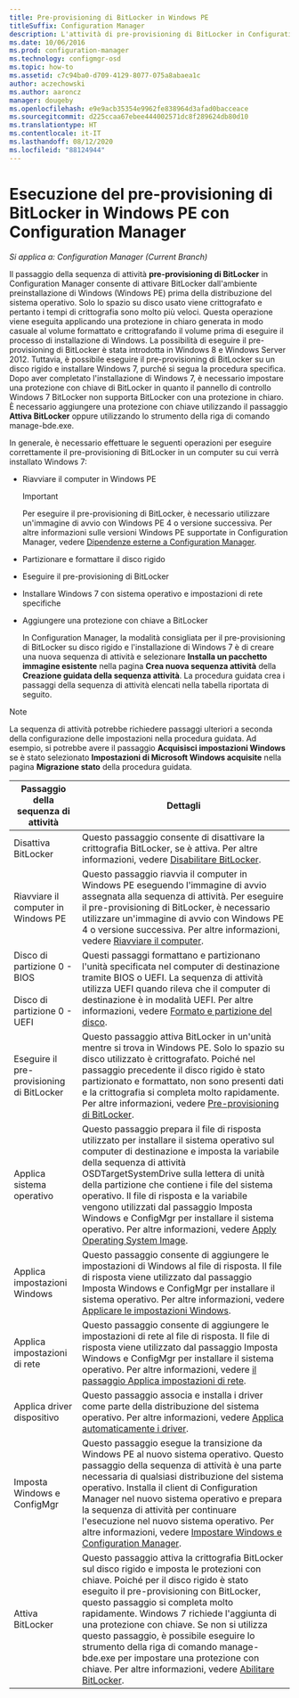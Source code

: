 ```yaml
---
title: Pre-provisioning di BitLocker in Windows PE
titleSuffix: Configuration Manager
description: L'attività di pre-provisioning di BitLocker in Configuration Manager attiva BitLocker dall'ambiente preinstallazione di Windows prima della distribuzione del sistema operativo.
ms.date: 10/06/2016
ms.prod: configuration-manager
ms.technology: configmgr-osd
ms.topic: how-to
ms.assetid: c7c94ba0-d709-4129-8077-075a8abaea1c
author: aczechowski
ms.author: aaroncz
manager: dougeby
ms.openlocfilehash: e9e9acb35354e9962fe838964d3afad0bacceace
ms.sourcegitcommit: d225ccaa67ebee444002571dc8f289624db80d10
ms.translationtype: HT
ms.contentlocale: it-IT
ms.lasthandoff: 08/12/2020
ms.locfileid: "88124944"
---
```

# <a name="preprovision-bitlocker-in-windows-pe-with-configuration-manager"></a>Esecuzione del pre-provisioning di BitLocker in Windows PE con Configuration Manager

*Si applica a: Configuration Manager (Current Branch)*

Il passaggio della sequenza di attività **pre-provisioning di BitLocker** in Configuration Manager consente di attivare BitLocker dall'ambiente preinstallazione di Windows (Windows PE) prima della distribuzione del sistema operativo. Solo lo spazio su disco usato viene crittografato e pertanto i tempi di crittografia sono molto più veloci. Questa operazione viene eseguita applicando una protezione in chiaro generata in modo casuale al volume formattato e crittografando il volume prima di eseguire il processo di installazione di Windows. La possibilità di eseguire il pre-provisioning di BitLocker è stata introdotta in Windows 8 e Windows Server 2012. Tuttavia, è possibile eseguire il pre-provisioning di BitLocker su un disco rigido e installare Windows 7, purché si segua la procedura specifica. Dopo aver completato l'installazione di Windows 7, è necessario impostare una protezione con chiave di BitLocker in quanto il pannello di controllo Windows 7 BitLocker non supporta BitLocker con una protezione in chiaro. È necessario aggiungere una protezione con chiave utilizzando il passaggio **Attiva BitLocker** oppure utilizzando lo strumento della riga di comando manage-bde.exe.  

 In generale, è necessario effettuare le seguenti operazioni per eseguire correttamente il pre-provisioning di BitLocker in un computer su cui verrà installato Windows 7:  

- Riavviare il computer in Windows PE  

  > [!IMPORTANT]  
  >  Per eseguire il pre-provisioning di BitLocker, è necessario utilizzare un'immagine di avvio con Windows PE 4 o versione successiva. Per altre informazioni sulle versioni Windows PE supportate in Configuration Manager, vedere [Dipendenze esterne a Configuration Manager](../plan-design/infrastructure-requirements-for-operating-system-deployment.md#BKMK_ExternalDependencies).  

- Partizionare e formattare il disco rigido  

- Eseguire il pre-provisioning di BitLocker  

- Installare Windows 7 con sistema operativo e impostazioni di rete specifiche  

- Aggiungere una protezione con chiave a BitLocker  

  In Configuration Manager, la modalità consigliata per il pre-provisioning di BitLocker su disco rigido e l'installazione di Windows 7 è di creare una nuova sequenza di attività e selezionare **Installa un pacchetto immagine esistente** nella pagina **Crea nuova sequenza attività** della **Creazione guidata della sequenza attività**. La procedura guidata crea i passaggi della sequenza di attività elencati nella tabella riportata di seguito.  

> [!NOTE]  
>  La sequenza di attività potrebbe richiedere passaggi ulteriori a seconda della configurazione delle impostazioni nella procedura guidata. Ad esempio, si potrebbe avere il passaggio **Acquisisci impostazioni Windows** se è stato selezionato **Impostazioni di Microsoft Windows acquisite** nella pagina **Migrazione stato** della procedura guidata.  

|Passaggio della sequenza di attività|Dettagli|  
|------------------------|-------------|  
|Disattiva BitLocker|Questo passaggio consente di disattivare la crittografia BitLocker, se è attiva. Per altre informazioni, vedere [Disabilitare BitLocker](../understand/task-sequence-steps.md#BKMK_DisableBitLocker).|  
|Riavviare il computer in Windows PE|Questo passaggio riavvia il computer in Windows PE eseguendo l'immagine di avvio assegnata alla sequenza di attività. Per eseguire il pre-provisioning di BitLocker, è necessario utilizzare un'immagine di avvio con Windows PE 4 o versione successiva. Per altre informazioni, vedere [Riavviare il computer](../understand/task-sequence-steps.md#BKMK_RestartComputer).|  
|Disco di partizione 0 - BIOS<br /><br /> Disco di partizione 0 - UEFI|Questi passaggi formattano e partizionano l'unità specificata nel computer di destinazione tramite BIOS o UEFI. La sequenza di attività utilizza UEFI quando rileva che il computer di destinazione è in modalità UEFI. Per altre informazioni, vedere [Formato e partizione del disco](../understand/task-sequence-steps.md#BKMK_FormatandPartitionDisk).|  
|Eseguire il pre-provisioning di BitLocker|Questo passaggio attiva BitLocker in un'unità mentre si trova in Windows PE. Solo lo spazio su disco utilizzato è crittografato. Poiché nel passaggio precedente il disco rigido è stato partizionato e formattato, non sono presenti dati e la crittografia si completa molto rapidamente. Per altre informazioni, vedere [Pre-provisioning di BitLocker](../understand/task-sequence-steps.md#BKMK_PreProvisionBitLocker).|  
|Applica sistema operativo|Questo passaggio prepara il file di risposta utilizzato per installare il sistema operativo sul computer di destinazione e imposta la variabile della sequenza di attività OSDTargetSystemDrive sulla lettera di unità della partizione che contiene i file del sistema operativo. Il file di risposta e la variabile vengono utilizzati dal passaggio Imposta Windows e ConfigMgr per installare il sistema operativo. Per altre informazioni, vedere [Apply Operating System Image](../understand/task-sequence-steps.md#BKMK_ApplyOperatingSystemImage).|  
|Applica impostazioni Windows|Questo passaggio consente di aggiungere le impostazioni di Windows al file di risposta. Il file di risposta viene utilizzato dal passaggio Imposta Windows e ConfigMgr per installare il sistema operativo. Per altre informazioni, vedere [Applicare le impostazioni Windows](../understand/task-sequence-steps.md#BKMK_ApplyWindowsSettings).|  
|Applica impostazioni di rete|Questo passaggio consente di aggiungere le impostazioni di rete al file di risposta. Il file di risposta viene utilizzato dal passaggio Imposta Windows e ConfigMgr per installare il sistema operativo. Per altre informazioni, vedere [il passaggio Applica impostazioni di rete](../understand/task-sequence-steps.md#BKMK_ApplyNetworkSettings).|  
|Applica driver dispositivo|Questo passaggio associa e installa i driver come parte della distribuzione del sistema operativo. Per altre informazioni, vedere [Applica automaticamente i driver](../understand/task-sequence-steps.md#BKMK_AutoApplyDrivers).|  
|Imposta Windows e ConfigMgr|Questo passaggio esegue la transizione da Windows PE al nuovo sistema operativo. Questo passaggio della sequenza di attività è una parte necessaria di qualsiasi distribuzione del sistema operativo. Installa il client di Configuration Manager nel nuovo sistema operativo e prepara la sequenza di attività per continuare l'esecuzione nel nuovo sistema operativo. Per altre informazioni, vedere [Impostare Windows e Configuration Manager](../understand/task-sequence-steps.md#BKMK_SetupWindowsandConfigMgr).|  
|Attiva BitLocker|Questo passaggio attiva la crittografia BitLocker sul disco rigido e imposta le protezioni con chiave. Poiché per il disco rigido è stato eseguito il pre-provisioning con BitLocker, questo passaggio si completa molto rapidamente. Windows 7 richiede l'aggiunta di una protezione con chiave. Se non si utilizza questo passaggio, è possibile eseguire lo strumento della riga di comando manage-bde.exe per impostare una protezione con chiave. Per altre informazioni, vedere [Abilitare BitLocker](../understand/task-sequence-steps.md#BKMK_EnableBitLocker).|  
